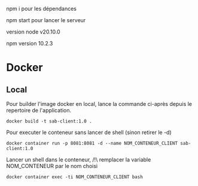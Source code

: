 npm i pour les dépendances

npm start pour lancer le serveur

version node v20.10.0

npm version 10.2.3


# Docker
## Local
Pour builder l'image docker en local, lance la commande ci-après depuis le repertoire de l'application.

`docker build -t sab-client:1.0 .`

Pour executer le conteneur sans lancer de shell (sinon retirer le -d)

`docker container run -p 8081:8081 -d --name NOM_CONTENEUR_CLIENT sab-client:1.0`

Lancer un shell dans le conteneur,  /!\ remplacer la variable NOM_CONTENEUR par le nom choisi

`docker container exec -ti NOM_CONTENEUR_CLIENT bash`